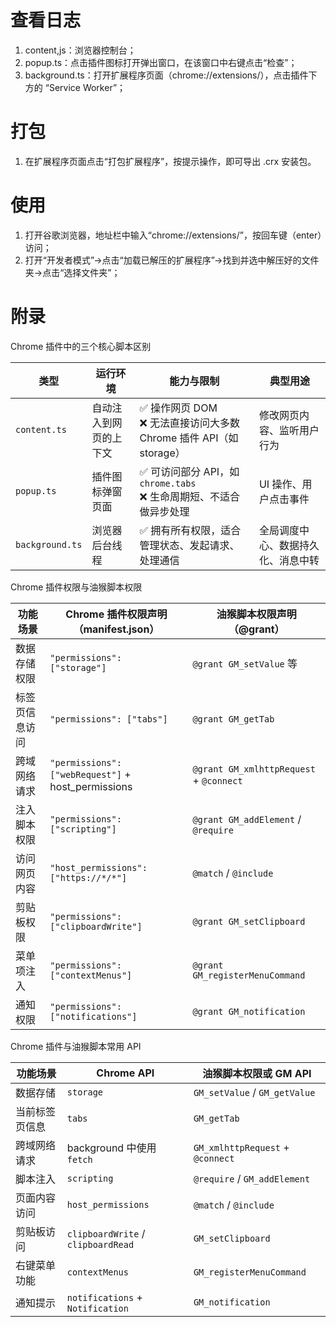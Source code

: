 # 查看日志

1. content,js：浏览器控制台；
2. popup.ts：点击插件图标打开弹出窗口，在该窗口中右键点击“检查”；
3. background.ts：打开扩展程序页面（chrome://extensions/），点击插件下方的 “Service Worker”；

# 打包

1. 在扩展程序页面点击“打包扩展程序”，按提示操作，即可导出 .crx 安装包。

# 使用
1. 打开谷歌浏览器，地址栏中输入“chrome://extensions/”，按回车键（enter）访问；
2. 打开“开发者模式”→点击“加载已解压的扩展程序”→找到并选中解压好的文件夹→点击“选择文件夹”；


# 附录
Chrome 插件中的三个核心脚本区别

| 类型              | 运行环境        | 能力与限制                                                | 典型用途              |
| --------------- | ----------- | ---------------------------------------------------- | ----------------- |
| `content.ts`    | 自动注入到网页的上下文 | ✅ 操作网页 DOM <br> ❌ 无法直接访问大多数 Chrome 插件 API（如 storage） | 修改网页内容、监听用户行为     |
| `popup.ts`      | 插件图标弹窗页面    | ✅ 可访问部分 API，如 `chrome.tabs` <br> ❌ 生命周期短、不适合做异步处理    | UI 操作、用户点击事件      |
| `background.ts` | 浏览器后台线程     | ✅ 拥有所有权限，适合管理状态、发起请求、处理通信                            | 全局调度中心、数据持久化、消息中转 |

Chrome 插件权限与油猴脚本权限

| 功能场景    | Chrome 插件权限声明（manifest.json）                        | 油猴脚本权限声明（@grant）                        |
| ------- | --------------------------------------------------- | --------------------------------------- |
| 数据存储权限  | `"permissions": ["storage"]`                        | `@grant GM_setValue` 等                  |
| 标签页信息访问 | `"permissions": ["tabs"]`                           | `@grant GM_getTab`                      |
| 跨域网络请求  | `"permissions": ["webRequest"]` + host\_permissions | `@grant GM_xmlhttpRequest` + `@connect` |
| 注入脚本权限  | `"permissions": ["scripting"]`                      | `@grant GM_addElement` / `@require`     |
| 访问网页内容  | `"host_permissions": ["https://*/*"]`               | `@match` / `@include`                   |
| 剪贴板权限   | `"permissions": ["clipboardWrite"]`                 | `@grant GM_setClipboard`                |
| 菜单项注入   | `"permissions": ["contextMenus"]`                   | `@grant GM_registerMenuCommand`         |
| 通知权限    | `"permissions": ["notifications"]`                  | `@grant GM_notification`                |

Chrome 插件与油猴脚本常用 API

| 功能场景    | Chrome API                         | 油猴脚本权限或 GM API                   |
| ------- | ---------------------------------- | -------------------------------- |
| 数据存储    | `storage`                          | `GM_setValue` / `GM_getValue`    |
| 当前标签页信息 | `tabs`                             | `GM_getTab`                      |
| 跨域网络请求  | background 中使用 `fetch`             | `GM_xmlhttpRequest` + `@connect` |
| 脚本注入    | `scripting`                        | `@require` / `GM_addElement`     |
| 页面内容访问  | `host_permissions`                 | `@match` / `@include`            |
| 剪贴板访问   | `clipboardWrite` / `clipboardRead` | `GM_setClipboard`                |
| 右键菜单功能  | `contextMenus`                     | `GM_registerMenuCommand`         |
| 通知提示    | `notifications` + `Notification`   | `GM_notification`                |

